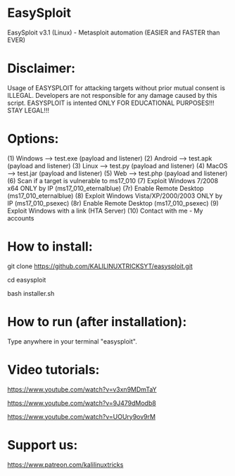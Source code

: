 # EasySploit
EasySploit v3.1 (Linux) - Metasploit automation (EASIER and FASTER than EVER) 

# Disclaimer:

 Usage of EASYSPLOIT for attacking targets without prior mutual consent is
 ILLEGAL. Developers are not responsible for any damage caused by this script.
 EASYSPLOIT is intented ONLY FOR EDUCATIONAL PURPOSES!!! STAY LEGAL!!! 
 
# Options:

(1) Windows --> test.exe (payload and listener) 
(2) Android --> test.apk (payload and listener)
(3) Linux --> test.py (payload and listener) 
(4) MacOS --> test.jar (payload and listener)
(5) Web --> test.php (payload and listener)
(6) Scan if a target is vulnerable to ms17_010
(7) Exploit Windows 7/2008 x64 ONLY by IP (ms17_010_eternalblue)
(7r) Enable Remote Desktop (ms17_010_eternalblue)
(8) Exploit Windows Vista/XP/2000/2003 ONLY by IP (ms17_010_psexec) 
(8r) Enable Remote Desktop (ms17_010_psexec)
(9) Exploit Windows with a link (HTA Server)
(10) Contact with me - My accounts


# How to install:

git clone https://github.com/KALILINUXTRICKSYT/easysploit.git
 
cd easysploit

bash installer.sh

# How to run (after installation):

Type anywhere in your terminal "easysploit".

# Video tutorials:

https://www.youtube.com/watch?v=v3xn9MDmTaY

https://www.youtube.com/watch?v=9J479dModb8

https://www.youtube.com/watch?v=UOUry9ov9rM


# Support us: 

https://www.patreon.com/kalilinuxtricks
